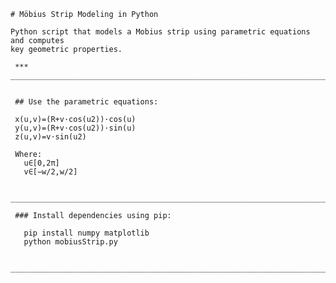     # Möbius Strip Modeling in Python 

    Python script that models a Mobius strip using parametric equations and computes 
    key geometric properties.
   
     ***
    __________________________________________________________________________
    

     ## Use the parametric equations:
      
     x(u,v)=(R+v⋅cos⁡(u2))⋅cos⁡(u)
     y(u,v)=(R+v⋅cos⁡(u2))⋅sin⁡(u)
     z(u,v)=v⋅sin⁡(u2)
      
     Where:
       u∈[0,2π]
       v∈[−w/2,w/2]
     
     _________________________________________________________________________
       
     ### Install dependencies using pip:

       pip install numpy matplotlib
       python mobiusStrip.py

     __________________________________________________________________________

     



